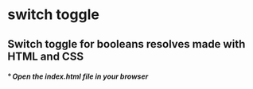 # switch toggle

<div> <h2> Switch toggle for booleans resolves made with HTML and CSS </h2> </div>
<div> <h5> ° Open the index.html file in your browser </h5> </div>